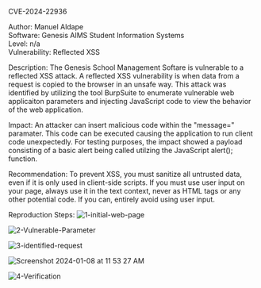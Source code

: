 CVE-2024-22936

Author: Manuel Aldape 
<br>
Software: Genesis AIMS Student Information Systems
<br>
Level: n/a
<br>
Vulnerability: Reflected XSS

Description: The Genesis School Management Softare is vulnerable to a reflected XSS attack. A reflected XSS vulnerability is when data from a request is copied to the browser in an unsafe way. This attack was identified by utilizing the tool BurpSuite to enumerate vulnerable web applicaiton parameters and injecting JavaScript code to view the behavior of the web application.

Impact: An attacker can insert malicious code within the "message=" paramater. This code can be executed causing the application to run client code unexpectedly. For testing purposes, the impact showed a payload consisting of a basic alert being called utilzing the JavaScript alert(); function. 

Recommendation: To prevent XSS, you must sanitize all untrusted data, even if it is only used in client-side scripts. If you must use user input on your page, always use it in the text context, never as HTML tags or any other potential code. If you can, entirely avoid using user input.


Reproduction Steps:
![1-initial-web-page](https://github.com/SnoopJesus420/CVEs/assets/51519499/623ba54c-e3b5-45a5-baba-1ef95b24deed)

![2-Vulnerable-Parameter](https://github.com/SnoopJesus420/CVEs/assets/51519499/ebacf3ed-a37f-4767-9bcc-93eb787d042e)

![3-identified-request](https://github.com/SnoopJesus420/CVEs/assets/51519499/39e18cde-18a6-4e3d-a690-734dbacb9fb2)

![Screenshot 2024-01-08 at 11 53 27 AM](https://github.com/SnoopJesus420/CVEs/assets/51519499/c5067bff-d3b3-46b6-8892-d26dc98c2208)

![4-Verification](https://github.com/SnoopJesus420/CVEs/assets/51519499/74068b80-e25a-4530-a45d-f9ca3c69b762)
